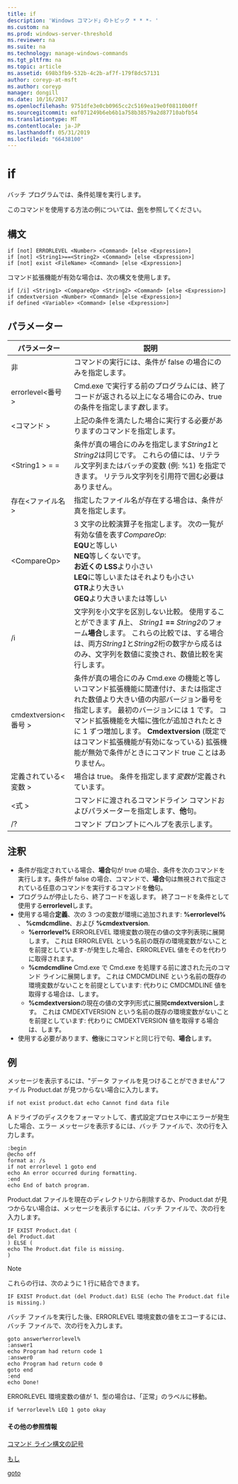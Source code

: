 ```yaml
---
title: if
description: 'Windows コマンド」のトピック * * *- '
ms.custom: na
ms.prod: windows-server-threshold
ms.reviewer: na
ms.suite: na
ms.technology: manage-windows-commands
ms.tgt_pltfrm: na
ms.topic: article
ms.assetid: 698b3fb9-532b-4c2b-af7f-179f8dc57131
author: coreyp-at-msft
ms.author: coreyp
manager: dongill
ms.date: 10/16/2017
ms.openlocfilehash: 9751dfe3e0cb0965cc2c5169ea19e0f08110b0ff
ms.sourcegitcommit: eaf071249b6eb6b1a758b38579a2d87710abfb54
ms.translationtype: MT
ms.contentlocale: ja-JP
ms.lasthandoff: 05/31/2019
ms.locfileid: "66438100"
---
```

# <a name="if"></a>if



バッチ プログラムでは、条件処理を実行します。

このコマンドを使用する方法の例については、[例](#BKMK_examples)を参照してください。

## <a name="syntax"></a>構文

```
if [not] ERRORLEVEL <Number> <Command> [else <Expression>]
if [not] <String1>==<String2> <Command> [else <Expression>]
if [not] exist <FileName> <Command> [else <Expression>]
```
コマンド拡張機能が有効な場合は、次の構文を使用します。
```
if [/i] <String1> <CompareOp> <String2> <Command> [else <Expression>]
if cmdextversion <Number> <Command> [else <Expression>]
if defined <Variable> <Command> [else <Expression>]
```

## <a name="parameters"></a>パラメーター

|        パラメーター        |                                                                                                                                                                                                                説明                                                                                                                                                                                                                 |
|-------------------------|--------------------------------------------------------------------------------------------------------------------------------------------------------------------------------------------------------------------------------------------------------------------------------------------------------------------------------------------------------------------------------------------------------------------------------------------|
|           非           |                                                                                                                                                                              コマンドの実行には、条件が false の場合にのみを指定します。                                                                                                                                                                              |
|  errorlevel\<番号 >   |                                                                                                                                                      Cmd.exe で実行する前のプログラムには、終了コードが返される以上になる場合にのみ、true の条件を指定します*数*します。                                                                                                                                                       |
|       \<コマンド >        |                                                                                                                                                                            上記の条件を満たした場合に実行する必要がありますのコマンドを指定します。                                                                                                                                                                             |
|  \<String1 > = =<String2>  |                                                                                                             条件が真の場合にのみを指定します*String1*と*String2*は同じです。 これらの値には、リテラル文字列またはバッチの変数 (例: %1) を指定できます。 リテラル文字列を引用符で囲む必要はありません。                                                                                                              |
|    存在\<ファイル名 >    |                                                                                                                                                                                       指定したファイル名が存在する場合は、条件が真を指定します。                                                                                                                                                                                        |
|      \<CompareOp>       |                                                                               3 文字の比較演算子を指定します。 次の一覧が有効な値を表す*CompareOp*:</br>**EQU**と等しい</br>**NEQ**等しくないです。</br>**お近くの LSS**より小さい</br>**LEQ**に等しいまたはそれよりも小さい</br>**GTR**より大きい</br>**GEQ**より大きいまたは等しい                                                                                |
|           /i            |                                                            文字列を小文字を区別しない比較。  使用することができます **/i**上、 <em>String1</em> **==** <em>String2</em>のフォーム**場合**します。 これらの比較では、する場合は、両方*String1*と*String2*桁の数字から成るはのみ、文字列を数値に変換され、数値比較を実行します。                                                            |
| cmdextversion\<番号 > | 条件が真の場合にのみ Cmd.exe の機能と等しいコマンド拡張機能に関連付け、または指定された数値より大きい値の内部バージョン番号を指定します。 最初のバージョンには 1 です。 コマンド拡張機能を大幅に強化が追加されたときに 1 ずつ増加します。 **Cmdextversion** (既定ではコマンド拡張機能が有効になっている) 拡張機能が無効で条件がときにコマンド true ことはありません。 |
|   定義されている\<変数 >   |                                                                                                                                                                                            場合は true。 条件を指定します*変数*が定義されています。                                                                                                                                                                                            |
|      \<式 >      |                                                                                                                                                                   コマンドに渡されるコマンドライン コマンドおよびパラメーターを指定します、**他**句。                                                                                                                                                                   |
|           /?            |                                                                                                                                                                                                    コマンド プロンプトにヘルプを表示します。                                                                                                                                                                                                    |

## <a name="remarks"></a>注釈

-   条件が指定されている場合、**場合**句が true の場合、条件を次のコマンドを実行します。条件が false の場合、コマンドで、**場合**句は無視されで指定されている任意のコマンドを実行するコマンドを**他**句。
-   プログラムが停止したら、終了コードを返します。 終了コードを条件として使用する**errorlevel**します。
-   使用する場合**定義**、次の 3 つの変数が環境に追加されます: **%errorlevel%** 、 **%cmdcmdline**、および **%cmdextversion**.  
    -   **%errorlevel%** ERRORLEVEL 環境変数の現在の値の文字列表現に展開します。 これは ERRORLEVEL という名前の既存の環境変数がないことを前提としています-が発生した場合、ERRORLEVEL 値をそのを代わりに取得されます。
    -   **%cmdcmdline** Cmd.exe で Cmd.exe を処理する前に渡された元のコマンド ラインに展開します。 これは CMDCMDLINE という名前の既存の環境変数がないことを前提としています: 代わりに CMDCMDLINE 値を取得する場合は、します。
    -   **%cmdextversion**の現在の値の文字列形式に展開**cmdextversion**します。 これは CMDEXTVERSION という名前の既存の環境変数がないことを前提としています: 代わりに CMDEXTVERSION 値を取得する場合は、します。
-   使用する必要があります、**他**後にコマンドと同じ行で句、**場合**します。

## <a name="BKMK_examples"></a>例

メッセージを表示するには、"データ ファイルを見つけることができません"ファイル Product.dat が見つからない場合に入力します。
```
if not exist product.dat echo Cannot find data file 
```
A ドライブのディスクをフォーマットして、書式設定プロセス中にエラーが発生した場合、エラー メッセージを表示するには、バッチ ファイルで、次の行を入力します。
```
:begin
@echo off
format a: /s
if not errorlevel 1 goto end
echo An error occurred during formatting.
:end
echo End of batch program.
```
Product.dat ファイルを現在のディレクトリから削除するか、Product.dat が見つからない場合は、メッセージを表示するには、バッチ ファイルで、次の行を入力します。
```
IF EXIST Product.dat (
del Product.dat
) ELSE (
echo The Product.dat file is missing.
)
```

> [!NOTE]
> これらの行は、次のように 1 行に結合できます。
> ```
> IF EXIST Product.dat (del Product.dat) ELSE (echo The Product.dat file is missing.)
> ```
> バッチ ファイルを実行した後、ERRORLEVEL 環境変数の値をエコーするには、バッチ ファイルで、次の行を入力します。
> ```
> goto answer%errorlevel%
> :answer1
> echo Program had return code 1
> :answer0
> echo Program had return code 0
> goto end
> :end
> echo Done! 
> ```
> ERRORLEVEL 環境変数の値が 1、型の場合は、「正常」のラベルに移動。
> ```
> if %errorlevel% LEQ 1 goto okay
> ```

#### <a name="additional-references"></a>その他の参照情報

[コマンド ライン構文の記号](command-line-syntax-key.md)

[もし](if.md)

[goto](goto.md)